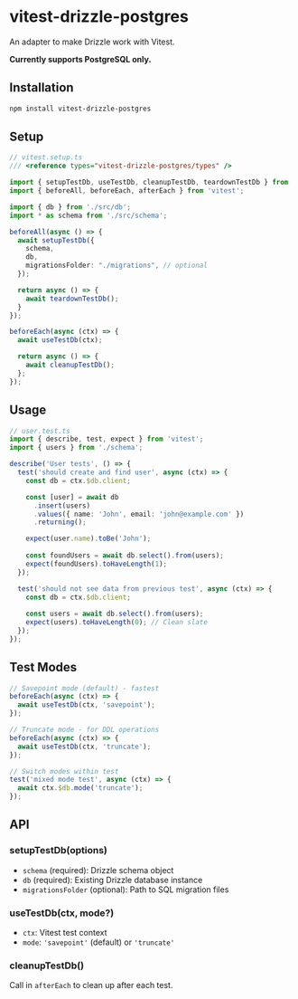 # vitest-drizzle-postgres

An adapter to make Drizzle work with Vitest.

**Currently supports PostgreSQL only.**

## Installation

```bash
npm install vitest-drizzle-postgres
```

## Setup

```typescript
// vitest.setup.ts
/// <reference types="vitest-drizzle-postgres/types" />

import { setupTestDb, useTestDb, cleanupTestDb, teardownTestDb } from 'vitest-drizzle-postgres';
import { beforeAll, beforeEach, afterEach } from 'vitest';

import { db } from './src/db';
import * as schema from './src/schema';

beforeAll(async () => {
  await setupTestDb({
    schema,
    db,
    migrationsFolder: "./migrations", // optional
  });

  return async () => {
    await teardownTestDb();
  }
});

beforeEach(async (ctx) => {
  await useTestDb(ctx);

  return async () => {
    await cleanupTestDb();
  };
});
```

## Usage

```typescript
// user.test.ts
import { describe, test, expect } from 'vitest';
import { users } from './schema';

describe('User tests', () => {
  test('should create and find user', async (ctx) => {
    const db = ctx.$db.client;

    const [user] = await db
      .insert(users)
      .values({ name: 'John', email: 'john@example.com' })
      .returning();

    expect(user.name).toBe('John');
    
    const foundUsers = await db.select().from(users);
    expect(foundUsers).toHaveLength(1);
  });

  test('should not see data from previous test', async (ctx) => {
    const db = ctx.$db.client;
    
    const users = await db.select().from(users);
    expect(users).toHaveLength(0); // Clean slate
  });
});
```

## Test Modes

```typescript
// Savepoint mode (default) - fastest
beforeEach(async (ctx) => {
  await useTestDb(ctx, 'savepoint');
});

// Truncate mode - for DDL operations
beforeEach(async (ctx) => {
  await useTestDb(ctx, 'truncate');
});

// Switch modes within test
test('mixed mode test', async (ctx) => {
  await ctx.$db.mode('truncate');
});
```

## API

### setupTestDb(options)

- `schema` (required): Drizzle schema object
- `db` (required): Existing Drizzle database instance
- `migrationsFolder` (optional): Path to SQL migration files

### useTestDb(ctx, mode?)

- `ctx`: Vitest test context
- `mode`: `'savepoint'` (default) or `'truncate'`

### cleanupTestDb()

Call in `afterEach` to clean up after each test. 
